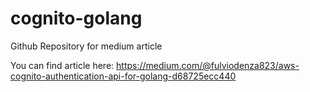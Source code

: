 # cognito-golang

Github Repository for medium article

You can find article here:
https://medium.com/@fulviodenza823/aws-cognito-authentication-api-for-golang-d68725ecc440
